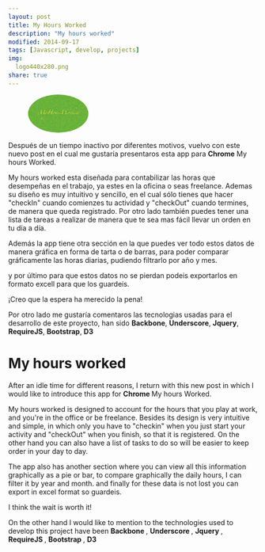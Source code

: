 ```yaml
---
layout: post
title: My Hours Worked
description: "My hours worked"
modified: 2014-09-17
tags: [Javascript, develop, projects]
img:
  logo440x280.png
share: true
---
```




<div style="width:40%" class="pull-right">
	<a href="https://chrome.google.com/webstore/detail/my-hours-worked/hmdieaemabodhgalghfkclcmbmbbgbac?utm_source=chrome-ntp-icon" target="_blank">
		<figure  class="">
				<img style="border-radius:50%;" src="/assets/img/logo440x280.png" alt="">
		</figure>
	</a>
</div>

<p>
 Después de un tiempo inactivo por diferentes motivos, vuelvo con este nuevo post en el cual me gustaría presentaros esta app para <strong>Chrome</strong> My hours Worked. 

 My hours worked esta diseñada para contabilizar las horas que desempeñas en el trabajo, ya estes en la oficina o seas freelance. Ademas su diseño es muy intuitivo y sencillo, en el cual sólo tienes que hacer "checkIn" cuando comienzes tu actividad y "checkOut" cuando termines, de manera que queda registrado. Por otro lado también puedes tener una lista de tareas a realizar de manera que te sea mas fácil llevar un orden en tu día a día.
</p>

<p>
 Además la app tiene otra sección en la que puedes ver todo estos datos de manera gráfica en forma de tarta o de barras, para poder comparar gráficamente las horas diarias, pudiendo filtrarlo por año y mes. 

 y por último para que estos datos no se pierdan podeis exportarlos en formato excell para que los guardeis. 

 ¡Creo que la espera ha merecido la pena!
</p>


<p>
   Por otro lado me gustaría comentaros las tecnologias usadas para el desarrollo de este proyecto, han sido <strong>Backbone</strong>, <strong>Underscore</strong>, <strong>Jquery</strong>, <strong>RequireJS</strong>, <strong>Bootstrap</strong>, <strong>D3</strong>
</p>



<h1> My hours worked</h1>


 After an idle time for different reasons, I return with this new post in which I would like to introduce this app for <strong> Chrome </strong> My hours Worked.

 My hours worked is designed to account for the hours that you play at work, and you're in the office or be freelance. Besides its design is very intuitive and simple, in which only you have to "checkin" when you just start your activity and "checkOut" when you finish, so that it is registered. On the other hand you can also have a list of tasks to do so will be easier to keep order in your day to day.

The app also has another section where you can view all this information graphically as a pie or bar, to compare graphically the daily hours, I can filter it by year and month.
and finally for these data is not lost you can export in excel format so guardeis.

I think the wait is worth it!

On the other hand I would like to mention to the technologies used to develop this project have been <strong> Backbone </strong>, <strong> Underscore </strong>, <strong> Jquery </strong>, <strong> RequireJS </strong>, <strong> Bootstrap </strong>, <strong> D3 </strong>